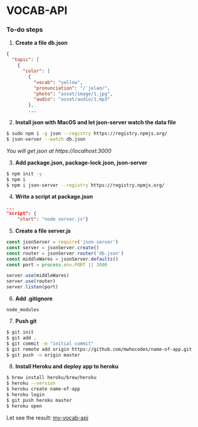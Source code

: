 # VOCAB-API

### To-do steps

1. **Create a file db.json**

```json
{
  "topic": [
    {
      "color": [
        {
          "vocab": "yellow",
          "pronunciation": "/ˈjeləʊ/",
          "photo": "asset/image/1.jpg",
          "audio": "asset/audio/1.mp3"
        },
        ...
```

2. **Install json with MacOS and let json-server watch the data file**

```bash
$ sudo npm i -g json --registry https://registry.npmjs.org/
$ json-server --watch db.json
```

_You will get json at https://localhost:3000_

3. **Add package.json, package-lock.json, json-server**

```bash
$ npm init -y
$ npm i
$ npm i json-server --registry https://registry.npmjs.org/
```

4. **Write a script at package.json**

```json
...
"script": {
    "start": "node server.js"}
```

5. **Create a file server.js**

```js
const jsonServer = require('json-server')
const server = jsonServer.create()
const router = jsonServer.router('db.json')
const middleWares = jsonServer.defaults()
const port = process.env.PORT || 3000

server.use(middleWares)
server.use(router)
server.listen(port)
```

6. **Add .gitignore**

```gitignore
node_modules
```

7. **Push git**

```bash
$ git init
$ git add .
$ git commit -m "initial commit"
$ git remote add origin https://github.com/mwhocodes/name-of-app.git
$ git push -u origin master
```

8. **Install Heroku and deploy app to heroku**

```bash
$ brew install heroku/brew/heroku
$ heroku --version
$ heroku create name-of-app
$ heroku login
$ git push heroku master
$ heroku open
```

Let see the result: [my-vocab-api](https://tranquil-forest-22446.herokuapp.com/topic)
